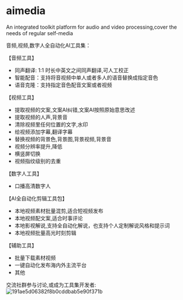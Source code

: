 # aimedia
An integrated toolkit platform for audio and video processing,cover the needs of regular self-media

音频,视频,数字人全自动化AI工具集：

【音频工具】
   - 同声翻译: 1:1 时长中英文之间同声翻译,可人工校正
   - 智能配音：支持将音视频中单人或者多人的语音替换成指定音色
   - 语音克隆：支持指定音色配音文案或者视频

【视频工具】
  - 提取视频的文案,文案AI纠错,文案AI按照原始意思改述
  - 提取视频的人声,背景音
  - 清除视频里任何位置的文字,水印
  - 给视频添加字幕,翻译字幕
  - 替换视频的背景色,背景图,背景视频,背景音
  - 视频分辨率提升,降低
  - 横竖屏切换
  - 视频指纹级别的去重

【数字人工具】
  - 口播高清数字人

【AI全自动化剪辑工具包】
  - 本地视频素材批量混剪,适合短视频发布
  - 本地视频配文案,适合时事评论
  - 本地影视解说,支持全自动化解说，也支持个人定制解说风格和提示词
  - 本地视频批量高光时刻剪辑

【辅助工具】
  - 批量下载素材视频
  - 一键自动化发布海内外主流平台
  - 其他

交流社群参与讨论,或成为工具集开发者:
![191ae5d06382f8b0cddbab5e90f371b](https://github.com/user-attachments/assets/4fd72612-ac2c-47e3-bf24-e90ead30c035)
